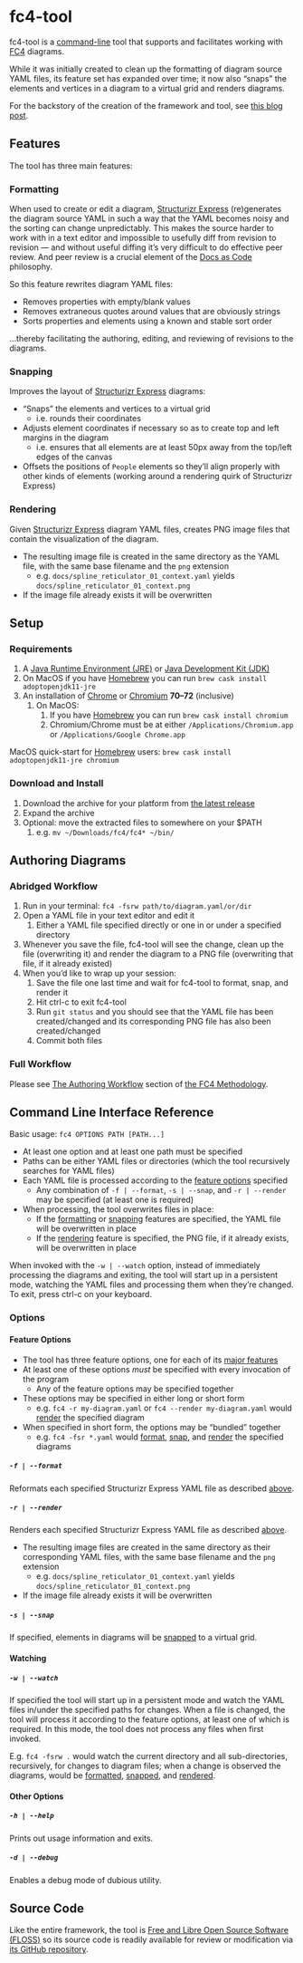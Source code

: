 # fc4-tool

fc4-tool is a [command-line][cli] tool that supports and facilitates working with [FC4](/) diagrams.

While it was initially created to clean up the formatting of diagram source YAML files, its feature
set has expanded over time; it now also “snaps” the elements and vertices in a diagram to a virtual
grid and renders diagrams.

For the backstory of the creation of the framework and tool, see [this blog post][fc4-blog-post].


## Features

The tool has three main features:

### Formatting

When used to create or edit a diagram, [Structurizr Express][structurizr-express] (re)generates the
diagram source YAML in such a way that the YAML becomes noisy and the sorting can change
unpredictably. This makes the source harder to work with in a text editor and impossible to usefully
diff from revision to revision — and without useful diffing it’s very difficult to do effective peer
review. And peer review is a crucial element of the [Docs as Code][docs-as-code] philosophy.

So this feature rewrites diagram YAML files:

* Removes properties with empty/blank values
* Removes extraneous quotes around values that are obviously strings
* Sorts properties and elements using a known and stable sort order

…thereby facilitating the authoring, editing, and reviewing of revisions to the diagrams.

### Snapping

Improves the layout of [Structurizr Express][structurizr-express] diagrams:

* “Snaps” the elements and vertices to a virtual grid
  * i.e. rounds their coordinates
* Adjusts element coordinates if necessary so as to create top and left margins in the diagram
  * i.e. ensures that all elements are at least 50px away from the top/left edges of the canvas
* Offsets the positions of `People` elements so they’ll align properly with other kinds of elements
  (working around a rendering quirk of Structurizr Express)

### Rendering

Given [Structurizr Express][structurizr-express] diagram YAML files, creates PNG image files that
contain the visualization of the diagram.

* The resulting image file is created in the same directory as the YAML file, with the same base
  filename and the `png` extension
  * e.g. `docs/spline_reticulator_01_context.yaml` yields `docs/spline_reticulator_01_context.png`
* If the image file already exists it will be overwritten


## Setup

### Requirements

1. A [Java Runtime Environment (JRE)][adoptopenjdk] or [Java Development Kit (JDK)][adoptopenjdk]
  1. On MacOS if you have [Homebrew](https://brew.sh/) you can run
       `brew cask install adoptopenjdk11-jre`
1. An installation of [Chrome][chrome] or [Chromium][chromium] **70–72** (inclusive)
   1. On MacOS:
      1. If you have [Homebrew](https://brew.sh/) you can run `brew cask install chromium`
      1. Chromium/Chrome must be at either `/Applications/Chromium.app` or
         `/Applications/Google Chrome.app`

MacOS quick-start for [Homebrew](https://brew.sh/) users:
`brew cask install adoptopenjdk11-jre chromium`


### Download and Install

1. Download the archive for your platform from [the latest release][latest-release]
1. Expand the archive
1. Optional: move the extracted files to somewhere on your $PATH
   1. e.g. `mv ~/Downloads/fc4/fc4* ~/bin/`


## Authoring Diagrams

### Abridged Workflow

1. Run in your terminal: `fc4 -fsrw path/to/diagram.yaml/or/dir`
1. Open a YAML file in your text editor and edit it
   1. Either a YAML file specified directly or one in or under a specified directory
1. Whenever you save the file, fc4-tool will see the change, clean up the file (overwriting it) and
   render the diagram to a PNG file (overwriting that file, if it already existed)
1. When you’d like to wrap up your session:
   1. Save the file one last time and wait for fc4-tool to format, snap, and render it
   1. Hit ctrl-c to exit fc4-tool
   1. Run `git status` and you should see that the YAML file has been created/changed and its
      corresponding PNG file has also been created/changed
   1. Commit both files

### Full Workflow

Please see [The Authoring Workflow](../methodology/authoring_workflow.html) section of
[the FC4 Methodology](../methodology/).


## Command Line Interface Reference

Basic usage: `fc4 OPTIONS PATH [PATH...]`

* At least one option and at least one path must be specified
* Paths can be either YAML files or directories (which the tool recursively searches for YAML files)
* Each YAML file is processed according to the [feature options](#feature-options) specified
  * Any combination of `-f | --format`, `-s | --snap`, and `-r | --render` may be specified (at
    least one is required)
* When processing, the tool overwrites files in place:
  * If the [formatting](#formatting) or [snapping](#snapping) features are specified, the YAML file
    will be overwritten in place
  * If the [rendering](#rendering) feature is specified, the PNG file, if it already exists, will
    be overwritten in place

When invoked with the `-w | --watch` option, instead of immediately processing the diagrams and
exiting, the tool will start up in a persistent mode, watching the YAML files and processing them
when they’re changed. To exit, press ctrl-c on your keyboard.

### Options

#### Feature Options

* The tool has three feature options, one for each of its [major features](#features)
* At least one of these options _must_ be specified with every invocation of the program
  * Any of the feature options may be specified together
* These options may be specified in either long or short form
  * e.g. `fc4 -r my-diagram.yaml` or `fc4 --render my-diagram.yaml` would [render](#rendering) the
    specified diagram
* When specified in short form, the options may be “bundled” together
  * e.g. `fc4 -fsr *.yaml` would [format](#formatting), [snap](#snapping), and [render](#rendering)
    the specified diagrams

##### `-f | --format`

Reformats each specified Structurizr Express YAML file as described [above](#formatting).

##### `-r | --render`

Renders each specified Structurizr Express YAML file as described [above](#rendering).

* The resulting image files are created in the same directory as their corresponding YAML files,
  with the same base filename and the `png` extension
  * e.g. `docs/spline_reticulator_01_context.yaml` yields `docs/spline_reticulator_01_context.png`
* If the image file already exists it will be overwritten

##### `-s | --snap`

If specified, elements in diagrams will be [snapped](#snapping) to a virtual grid.

#### Watching

##### `-w | --watch`

If specified the tool will start up in a persistent mode and watch the YAML files in/under the
specified paths for changes. When a file is changed, the tool will process it according to the
feature options, at least one of which is required. In this mode, the tool does not process any
files when first invoked.

E.g. `fc4 -fsrw .` would watch the current directory and all sub-directories, recursively, for
changes to diagram files; when a change is observed the diagrams, would be [formatted](#formatting),
[snapped](#snapping), and [rendered](#rendering).

#### Other Options

##### `-h | --help`

Prints out usage information and exits.

##### `-d | --debug`

Enables a debug mode of dubious utility.


## Source Code

Like the entire framework, the tool is [Free and Libre Open Source Software (FLOSS)][floss] so its
source code is readily available for review or modification via [its GitHub repository][repo].


[adoptopenjdk]: https://adoptopenjdk.net/installation.html?variant=openjdk11&jvmVariant=hotspot
[chrome]: https://www.google.com/chrome/browser/
[chromium]: https://www.chromium.org/Home
[cli]: https://en.wikipedia.org/wiki/Command-line_interface
[docs-as-code]: https://www.writethedocs.org/guide/docs-as-code/
[fc4-blog-post]: https://engineering.fundingcircle.com/blog/2018/09/07/the-fc4-framework/
[floss]: https://en.wikipedia.org/wiki/Free_and_open-source_software
[latest-release]: https://github.com/FundingCircle/fc4-framework/releases/latest
[repo]: https://github.com/FundingCircle/fc4-framework
[structurizr-express]: https://structurizr.com/help/express
